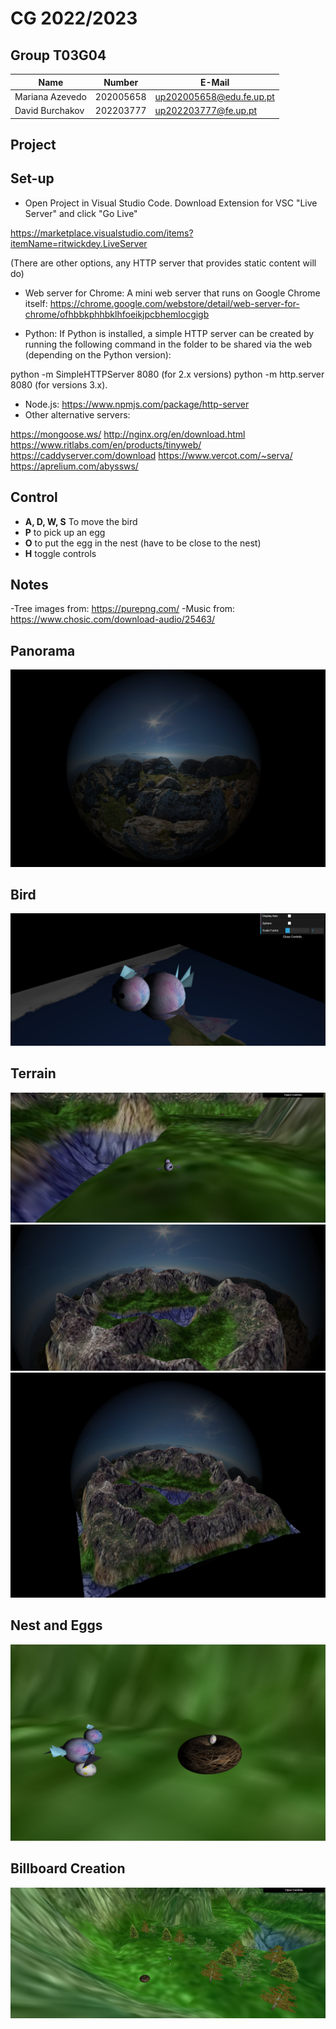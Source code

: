 
# CG 2022/2023

## Group T03G04

| Name             | Number    | E-Mail             |
| ---------------- | --------- | ------------------ |
| Mariana Azevedo  | 202005658 | up202005658@edu.fe.up.pt                |
| David Burchakov  | 202203777 | up202203777@fe.up.pt                |


## Project

## Set-up

* Open Project in Visual Studio Code.
Download Extension for VSC "Live Server" and click "Go Live"

https://marketplace.visualstudio.com/items?itemName=ritwickdey.LiveServer


(There are other options, any HTTP server that provides static content will do)


* Web server for Chrome: A mini web server that runs on Google Chrome itself:
https://chrome.google.com/webstore/detail/web-server-for-chrome/ofhbbkphhbklhfoeikjpcbhemlocgigb   

* Python: If Python is installed, a simple HTTP server can be created by running the following command in the folder to be shared via the web (depending on the Python version):

python -m SimpleHTTPServer 8080 (for 2.x versions)
python -m http.server 8080 (for versions 3.x).

* Node.js: https://www.npmjs.com/package/http-server 
* Other alternative servers: 

https://mongoose.ws/
http://nginx.org/en/download.html 
https://www.ritlabs.com/en/products/tinyweb/
https://caddyserver.com/download 
https://www.vercot.com/~serva/ 
https://aprelium.com/abyssws/ 

## Control

- **A, D, W, S**
To move the bird
- **P** to pick up an egg
- **O** to put the egg in the nest (have to be close to the nest)
- **H** toggle controls



## Notes
 -Tree images from: https://purepng.com/
 -Music from: https://www.chosic.com/download-audio/25463/ 

## Panorama

![panorama1](project/screenshots/project-t03g04-1.png)

## Bird
![bird](project/screenshots/project-t03g04-2.png)

## Terrain

![terrain1](project/screenshots/project-t03g04-3.png)
![terrain2](project/screenshots/project-t03g04-3(2).png)
![terrain3](project/screenshots/project-t03g04-3(3).png)


## Nest and Eggs

![nest-eggs](project/screenshots/project-t03g04-4.png)

## Billboard Creation

![trees](project/screenshots/project-t03g04-5.png)

